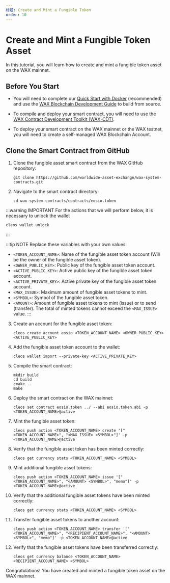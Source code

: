 ```yaml
---
标题: Create and Mint a Fungible Token
order: 10
---
```


# Create and Mint a Fungible Token Asset

In this tutorial, you will learn how to create and mint a fungible token asset on the WAX mainnet.

## Before You Start

* You will need to complete our [Quick Start with Docker](/build/dapp-development/docker-setup/) (recommended) and use the [WAX Blockchain Development Guide](/build/dapp-development/) to build from source.

* To compile and deploy your smart contract, you will need to use the [WAX Contract Development Toolkit (WAX-CDT)](/build/dapp-development/wax-cdt/).

* To deploy your smart contract on the WAX mainnet or the WAX testnet, you will need to create a self-managed WAX Blockchain Account.

## Clone the Smart Contract from GitHub

1. Clone the fungible asset smart contract from the WAX GitHub repository:

    ```shell
    git clone https://github.com/worldwide-asset-exchange/wax-system-contracts.git
    ```

2. Navigate to the smart contract directory:

    ```shell
    cd wax-system-contracts/contracts/eosio.token
    ```

:::warning IMPORTANT
For the actions that we will perform below, it is necessary to unlock the wallet
```shell
cleos wallet unlock
```
:::

:::tip NOTE
Replace these variables with your own values:
- `<TOKEN_ACCOUNT_NAME>`: Name of the fungible asset token account (Will be the owner of the fungible asset token).
- `<OWNER_PUBLIC_KEY>`: Public key of the fungible asset token account.
- `<ACTIVE_PUBLIC_KEY>`: Active public key of the fungible asset token account.
- `<ACTIVE_PRIVATE_KEY>`: Active private key of the fungible asset token account.
- `<MAX_ISSUE>`: Maximum amount of fungible asset tokens to mint.
- `<SYMBOL>`: Symbol of the fungible asset token.
- `<AMOUNT>`: Amount of fungible asset tokens to mint (issue) or to send (transfer). The total of minted tokens cannot exceed the `<MAX_ISSUE>` value.
:::


3. Create an account for the fungible asset token:

    ```shell
    cleos create account eosio <TOKEN_ACCOUNT_NAME> <OWNER_PUBLIC_KEY> <ACTIVE_PUBLIC_KEY>
    ```

4. Add the fungible asset token account to the wallet:

    ```shell
    cleos wallet import --private-key <ACTIVE_PRIVATE_KEY>
    ```

5. Compile the smart contract:

    ```shell
    mkdir build
    cd build
    cmake ..
    make
    ```
6. Deploy the smart contract on the WAX mainnet:

    ```shell
    cleos set contract eosio.token ../ --abi eosio.token.abi -p <TOKEN_ACCOUNT_NAME>@active
    ```
7. Mint the fungible asset token:

    ```shell
    cleos push action <TOKEN_ACCOUNT_NAME> create '["<TOKEN_ACCOUNT_NAME>", "<MAX_ISSUE> <SYMBOL>"]' -p <TOKEN_ACCOUNT_NAME>@active
    ```

8. Verify that the fungible asset token has been minted correctly:

    ```shell
    cleos get currency stats <TOKEN_ACCOUNT_NAME> <SYMBOL>
    ```
9. Mint additional fungible asset tokens:

    ```shell
    cleos push action <TOKEN_ACCOUNT_NAME> issue '["<TOKEN_ACCOUNT_NAME>", "<AMOUNT> <SYMBOL>", "memo"]' -p <TOKEN_ACCOUNT_NAME>@active
    ```
10. Verify that the additional fungible asset tokens have been minted correctly:

    ```shell
    cleos get currency stats <TOKEN_ACCOUNT_NAME> <SYMBOL>
    ```

11. Transfer fungible asset tokens to another account:

    ```shell
    cleos push action <TOKEN_ACCOUNT_NAME> transfer '["<TOKEN_ACCOUNT_NAME>", "<RECIPIENT_ACCOUNT_NAME>", "<AMOUNT> <SYMBOL>", "memo"]' -p <TOKEN_ACCOUNT_NAME>@active
    ```
  
12. Verify that the fungible asset tokens have been transferred correctly:

    ```shell  
    cleos get currency balance <TOKEN_ACCOUNT_NAME> <RECIPIENT_ACCOUNT_NAME> <SYMBOL>
    ```

Congratulations! You have created and minted a fungible token asset on the WAX mainnet.
